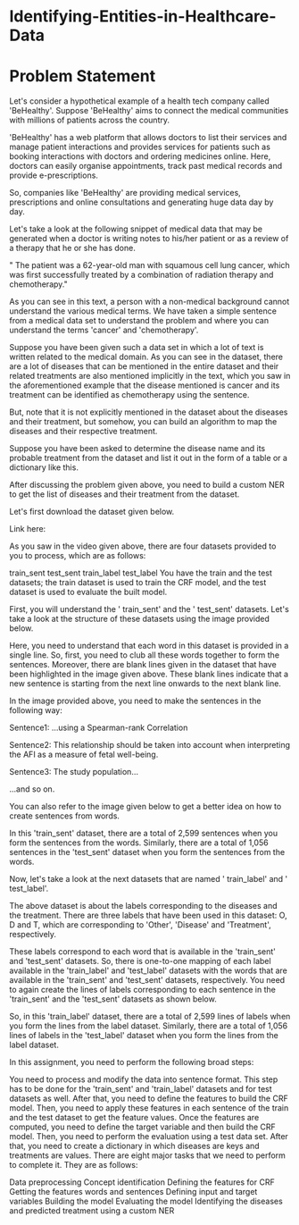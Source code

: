 # Identifying-Entities-in-Healthcare-Data

# Problem Statement
Let's consider a hypothetical example of a health tech company called 'BeHealthy'. Suppose 'BeHealthy' aims to connect the medical communities with millions of patients across the country.

'BeHealthy' has a web platform that allows doctors to list their services and manage patient interactions and provides services for patients such as booking interactions with doctors and ordering medicines online. Here, doctors can easily organise appointments, track past medical records and provide e-prescriptions.

So, companies like 'BeHealthy' are providing medical services, prescriptions and online consultations and generating huge data day by day.

Let's take a look at the following snippet of medical data that may be generated when a doctor is writing notes to his/her patient or as a review of a therapy that he or she has done.

" The patient was a 62-year-old man with squamous cell lung cancer, which was first successfully treated by a combination of radiation therapy and chemotherapy."

As you can see in this text, a person with a non-medical background cannot understand the various medical terms. We have taken a simple sentence from a medical data set to understand the problem and where you can understand the terms 'cancer' and 'chemotherapy'.

Suppose you have been given such a data set in which a lot of text is written related to the medical domain. As you can see in the dataset, there are a lot of diseases that can be mentioned in the entire dataset and their related treatments are also mentioned implicitly in the text, which you saw in the aforementioned example that the disease mentioned is cancer and its treatment can be identified as chemotherapy using the sentence.

But, note that it is not explicitly mentioned in the dataset about the diseases and their treatment, but somehow, you can build an algorithm to map the diseases and their respective treatment.

Suppose you have been asked to determine the disease name and its probable treatment from the dataset and list it out in the form of a table or a dictionary like this.

After discussing the problem given above, you need to build a custom NER to get the list of diseases and their treatment from the dataset.

Let's first download the dataset given below.

Link here:

As you saw in the video given above, there are four datasets provided to you to process, which are as follows:

train_sent
test_sent
train_label
test_label
You have the train and the test datasets; the train dataset is used to train the CRF model, and the test dataset is used to evaluate the built model.

First, you will understand the ' train_sent' and the ' test_sent' datasets. Let's take a look at the structure of these datasets using the image provided below.

Here, you need to understand that each word in this dataset is provided in a single line. So, first, you need to club all these words together to form the sentences. Moreover, there are blank lines given in the dataset that have been highlighted in the image given above. These blank lines indicate that a new sentence is starting from the next line onwards to the next blank line.

In the image provided above, you need to make the sentences in the following way:

Sentence1: …using a Spearman-rank Correlation

Sentence2: This relationship should be taken into account when interpreting the AFI as a measure of fetal well-being.

Sentence3: The study population…

...and so on.

You can also refer to the image given below to get a better idea on how to create sentences from words.

In this 'train_sent' dataset, there are a total of 2,599 sentences when you form the sentences from the words. Similarly, there are a total of 1,056 sentences in the 'test_sent' dataset when you form the sentences from the words.

Now, let's take a look at the next datasets that are named ' train_label' and ' test_label'.

The above dataset is about the labels corresponding to the diseases and the treatment. There are three labels that have been used in this dataset: O, D and T, which are corresponding to 'Other', 'Disease' and 'Treatment', respectively.

These labels correspond to each word that is available in the 'train_sent' and 'test_sent' datasets. So, there is one-to-one mapping of each label available in the 'train_label' and 'test_label' datasets with the words that are available in the 'train_sent' and 'test_sent' datasets, respectively. You need to again create the lines of labels corresponding to each sentence in the 'train_sent' and the 'test_sent' datasets as shown below.

So, in this 'train_label' dataset, there are a total of 2,599 lines of labels when you form the lines from the label dataset. Similarly, there are a total of 1,056 lines of labels in the 'test_label' dataset when you form the lines from the label dataset.

In this assignment, you need to perform the following broad steps:

You need to process and modify the data into sentence format. This step has to be done for the 'train_sent' and 'train_label' datasets and for test datasets as well.
After that, you need to define the features to build the CRF model.
Then, you need to apply these features in each sentence of the train and the test dataset to get the feature values.
Once the features are computed, you need to define the target variable and then build the CRF model.
Then, you need to perform the evaluation using a test data set.
After that, you need to create a dictionary in which diseases are keys and treatments are values.
There are eight major tasks that we need to perform to complete it. They are as follows:

Data preprocessing
Concept identification
Defining the features for CRF
Getting the features words and sentences
Defining input and target variables
Building the model
Evaluating the model
Identifying the diseases and predicted treatment using a custom NER
